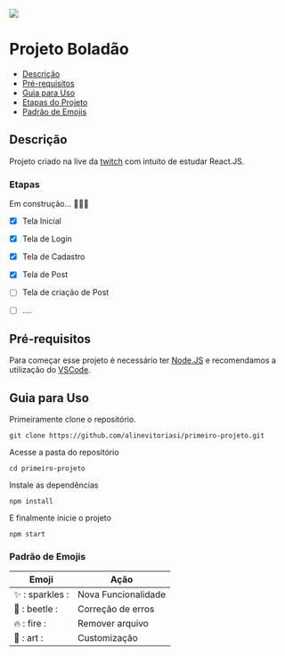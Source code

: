 ![](https://img.shields.io/twitch/status/alinepontocom?style=for-the-badge&)
  

# Projeto Boladão 

- [Descrição](#descrição)
- [Pré-requisitos](#pré-requisitos)
- [Guia para Uso](#guia-para-uso)
- [Etapas do Projeto](#etapas)
- [Padrão de Emojis](#padrão-de-emojis)

## Descrição

Projeto criado na live da [twitch](twitch.tv/alinepontocom) com intuito de estudar React.JS.

### Etapas
Em construção... 🚧🚧🚧 

- [x] Tela Inicial
- [x] Tela de Login
- [x] Tela de Cadastro
- [x] Tela de Post
- [ ] Tela de criação de Post
- [ ] ....



## Pré-requisitos
Para começar esse projeto é necessário ter [Node.JS](https://nodejs.org/pt-br/) e recomendamos a utilização do [VSCode](https://code.visualstudio.com/download).

## Guia para Uso

Primeiramente clone o repositório.
```
git clone https://github.com/alinevitoriasi/primeiro-projeto.git
```
Acesse a pasta do repositório
```
cd primeiro-projeto
```
Instale as dependências
```
npm install
```
E finalmente inicie o projeto  
```
npm start
```

### Padrão de Emojis

| Emoji        | Ação         |
|--------------|--------------|
| ✨ : sparkles :| Nova Funcionalidade  |
| 🐞 : beetle :  | Correção de erros      |
|  🔥  : fire :   | Remover arquivo            |
  |🎨 : art :    | Customização          |



